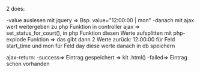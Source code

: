 2 does:

-value auslesen mit jquery => Bsp. value="12:00:00 | mon"
-danach mit ajax wert weitergeben zu php Funktion in controller ajax => set_status_for_court(),
in php Funktion diesen Werte aufsplitten mit php-explode Funktion => das gibt dann 2 Werte zurück:
12:00:00 für Feld start_time und mon für Feld day
diese werte danach in db speichern

ajax-return: -success=> Eintrag gespeichert => kit .html()
		  -failed=> Eintrag schon vorhanden
